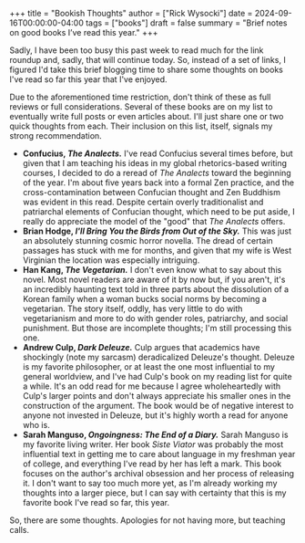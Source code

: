 +++
title = "Bookish Thoughts"
author = ["Rick Wysocki"]
date = 2024-09-16T00:00:00-04:00
tags = ["books"]
draft = false
summary = "Brief notes on good books I’ve read this year."
+++

Sadly, I have been too busy this past week to read much for the link
roundup and, sadly, that will continue today. So, instead of a set of
links, I figured I'd take this brief blogging time to share some
thoughts on books I've read so far this year that I've enjoyed.

Due to the aforementioned time restriction, don't think of these as full
reviews or full considerations. Several of these books are on my list to
eventually write full posts or even articles about. I'll just share one
or two quick thoughts from each. Their inclusion on this list, itself,
signals my strong recommendation.

-   **Confucius, _The Analects._** I've read Confucius several times before,
    but given that I am teaching his ideas in my global rhetorics-based
    writing courses, I decided to do a reread of _The Analects_ toward the
    beginning of the year. I'm about five years back into a formal Zen
    practice, and the cross-contamination between Confucian thought and
    Zen Buddhism was evident in this read. Despite certain overly
    traditionalist and patriarchal elements of Confucian thought, which
    need to be put aside, I really do appreciate the model of the "good"
    that _The Analects_ offers.
-   **Brian Hodge, _I'll Bring You the Birds from Out of the Sky._** This
    was just an absolutely stunning cosmic horror novella. The dread of
    certain passages has stuck with me for months, and given that my wife
    is West Virginian the location was especially intriguing.
-   **Han Kang, _The Vegetarian._** I don't even know what to say about this
    novel. Most novel readers are aware of it by now but, if you aren't,
    it's an incredibly haunting text told in three parts about the
    dissolution of a Korean family when a woman bucks social norms by
    becoming a vegetarian. The story itself, oddly, has very little to do
    with vegetarianism and more to do with gender roles, patriarchy, and
    social punishment. But those are incomplete thoughts; I'm still
    processing this one.
-   **Andrew Culp, _Dark Deleuze._** Culp argues that academics have
    shockingly (note my sarcasm) deradicalized Deleuze's thought. Deleuze
    is my favorite philosopher, or at least the one most influential to my
    general worldview, and I've had Culp's book on my reading list for
    quite a while. It's an odd read for me because I agree wholeheartedly
    with Culp's larger points and don't always appreciate his smaller ones
    in the construction of the argument. The book would be of negative
    interest to anyone not invested in Deleuze, but it's highly worth a
    read for anyone who is.
-   **Sarah Manguso, _Ongoingness: The End of a Diary._** Sarah Manguso is
    my favorite living writer. Her book _Siste Viator_ was probably the
    most influential text in getting me to care about language in my
    freshman year of college, and everything I've read by her has left a
    mark. This book focuses on the author's archival obsession and her
    process of releasing it. I don't want to say too much more yet, as I'm
    already working my thoughts into a larger piece, but I can say with
    certainty that this is my favorite book I've read so far, this year.

So, there are some thoughts. Apologies for not having more, but teaching
calls.
